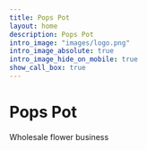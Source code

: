 ```yaml
---
title: Pops Pot
layout: home
description: Pops Pot
intro_image: "images/logo.png"
intro_image_absolute: true
intro_image_hide_on_mobile: true
show_call_box: true
---
```


# Pops Pot

Wholesale flower business